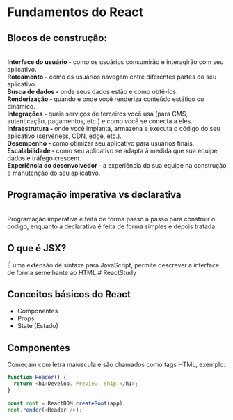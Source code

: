 # Fundamentos do React
## Blocos de construção: 
<br> <b>Interface do usuário  -</b>
 como os usuários consumirão e interagirão com seu aplicativo.
<br><b> Roteamento  -</b>
 como os usuários navegam entre diferentes partes do seu aplicativo.
<br><b> Busca de dados -</b>
 onde seus dados estão e como obtê-los.
<br><b> Renderização - </b>
quando e onde você renderiza conteúdo estático ou dinâmico.
<br><b>Integrações - </b>
 quais serviços de terceiros você usa (para CMS, autenticação, pagamentos, etc.) e como você se conecta a eles.
<br><b>Infraestrutura - </b>
 onde você implanta, armazena e executa o código do seu aplicativo (serverless, CDN, edge, etc.).
<br><b>Desempenho - </b>
 como otimizar seu aplicativo para usuários finais.
<br><b>Escalabilidade - </b>
 como seu aplicativo se adapta à medida que sua equipe, dados e tráfego crescem.
<br><b>Experiência do desenvolvedor - </b>
 a experiência da sua equipe na construção e manutenção do seu aplicativo.
<br>

## Programação imperativa vs declarativa
<br>
Programação imperativa é feita de forma passo a passo para construir o código, enquanto a declarativa é feita de forma simples e depois tratada.
<br>

## O que é JSX?
É uma extensão de sintaxe para JavaScript, permite descrever a interface de forma semelhante ao HTML.# ReactStudy

## Conceitos básicos do React
- Componentes
- Props
- State (Estado)

## Componentes
Começam com letra maíuscula e são chamados como tags HTML, exemplo:
```js
function Header() {
  return <h1>Develop. Preview. Ship.</h1>;
}
 
const root = ReactDOM.createRoot(app);
root.render(<Header />);
```

